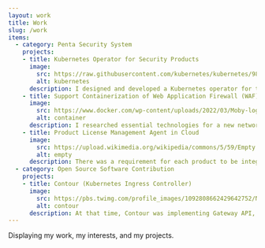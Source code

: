 ```yaml
---
layout: work
title: Work
slug: /work
items:
  - category: Penta Security System
    projects:
    - title: Kubernetes Operator for Security Products
      image:
        src: https://raw.githubusercontent.com/kubernetes/kubernetes/985c9202ccd250a5fe22c01faf0d8f83d804b9f3/logo/logo.svg
        alt: kubernetes
      description: I designed and developed a Kubernetes operator for the security products. The operator has a domain-specific knowledge about the products and enables the products to be seamlessly integrated with Kubernetes. Specifically, It provides dynamic configuration via custom resources and service discovery, and operational automation ranging from error remediation, blue-green deployment and dynamic scaling on load. 
    - title: Support Containerization of Web Application Firewall (WAF) Product
      image:
        src: https://www.docker.com/wp-content/uploads/2022/03/Moby-logo.png
        alt: container
      description: I researched essential technologies for a new network engine in the WAF product. There were some problems in the legacy engine, one of which was that it had strong dependencies on a specific underlying device and environment. I proposed a new network engine design that enables providing necessary network functionalities and accelerating packet processing with less dependencies in Kubernetes. 
    - title: Product License Management Agent in Cloud
      image:
        src: https://upload.wikimedia.org/wikipedia/commons/5/59/Empty.png
        alt: empty
      description: There was a requirement for each product to be integrated with the license policy server, which provides a license file and meters time-based usage. I invented a new standard license format that replaced what each product seperately used with. Based on the format, I also designed a standard license API for the policy server, and developed a python agent dealing with the product's license management.
  - category: Open Source Software Contribution
    projects:
    - title: Contour (Kubernetes Ingress Controller)
      image:
        src: https://pbs.twimg.com/profile_images/1092808662429642752/NThJo60y_400x400.jpg
        alt: contour
      description: At that time, Contour was implementing Gateway API, which is a standard kubernetes gateway interface replacing Ingress API. I added support for the RequestMirror HTTPRoute filter type at the rule level in Gateway API (<a href='https://github.com/projectcontour/contour/pull/4557'>Pull Request 4557</a>). I also tried to add thorough testings. For instance, I added an E2E test code which reads the mirror server's logs, and searches the particular logs related to the mirrored request to check if Contour mirrors successfully the request.
---
```

Displaying my work, my interests, and my projects.
<br />
<br />
